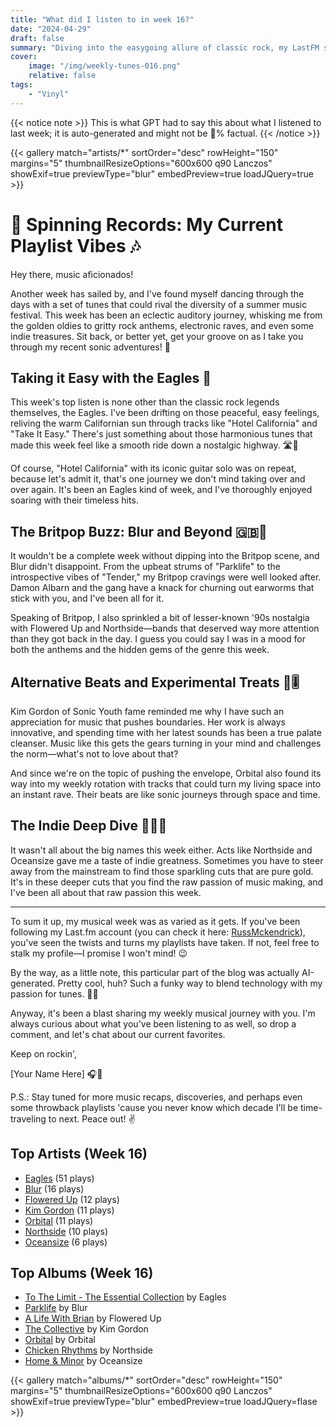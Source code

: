 ```yaml
---
title: "What did I listen to in week 16?"
date: "2024-04-29"
draft: false
summary: "Diving into the easygoing allure of classic rock, my LastFM stats reveal an unmistakable favorite for this week's auditory journey – the Eagles. Their timeless harmonies and smooth guitar licks dominated my playlist, soaring through hits that are as captivating today as they were at their '70s zenith."
cover:
    image: "/img/weekly-tunes-016.png"
    relative: false
tags:
    - "Vinyl"
---
```


{{< notice note >}}
This is what GPT had to say this about what I listened to last week; it is auto-generated and might not be 💯% factual.
{{< /notice >}}

{{< gallery match="artists/*" sortOrder="desc" rowHeight="150" margins="5" thumbnailResizeOptions="600x600 q90 Lanczos" showExif=true previewType="blur" embedPreview=true loadJQuery=true >}}

# 🎵 Spinning Records: My Current Playlist Vibes 🎶

Hey there, music aficionados!

Another week has sailed by, and I've found myself dancing through the days with a set of tunes that could rival the diversity of a summer music festival. This week has been an eclectic auditory journey, whisking me from the golden oldies to gritty rock anthems, electronic raves, and even some indie treasures. Sit back, or better yet, get your groove on as I take you through my recent sonic adventures! 🎉

## Taking it Easy with the Eagles 🦅

This week's top listen is none other than the classic rock legends themselves, the Eagles. I've been drifting on those peaceful, easy feelings, reliving the warm Californian sun through tracks like "Hotel California" and "Take It Easy." There's just something about those harmonious tunes that made this week feel like a smooth ride down a nostalgic highway. 🛣️🎸

Of course, "Hotel California" with its iconic guitar solo was on repeat, because let's admit it, that's one journey we don't mind taking over and over again. It's been an Eagles kind of week, and I've thoroughly enjoyed soaring with their timeless hits.

## The Britpop Buzz: Blur and Beyond 🇬🇧🎤

It wouldn't be a complete week without dipping into the Britpop scene, and Blur didn't disappoint. From the upbeat strums of "Parklife" to the introspective vibes of "Tender," my Britpop cravings were well looked after. Damon Albarn and the gang have a knack for churning out earworms that stick with you, and I've been all for it. 

Speaking of Britpop, I also sprinkled a bit of lesser-known '90s nostalgia with Flowered Up and Northside—bands that deserved way more attention than they got back in the day. I guess you could say I was in a mood for both the anthems and the hidden gems of the genre this week.

## Alternative Beats and Experimental Treats 🎹🎚️

Kim Gordon of Sonic Youth fame reminded me why I have such an appreciation for music that pushes boundaries. Her work is always innovative, and spending time with her latest sounds has been a true palate cleanser. Music like this gets the gears turning in your mind and challenges the norm—what's not to love about that?

And since we're on the topic of pushing the envelope, Orbital also found its way into my weekly rotation with tracks that could turn my living space into an instant rave. Their beats are like sonic journeys through space and time.

## The Indie Deep Dive 🏊‍♂️🎸

It wasn't all about the big names this week either. Acts like Northside and Oceansize gave me a taste of indie greatness. Sometimes you have to steer away from the mainstream to find those sparkling cuts that are pure gold. It's in these deeper cuts that you find the raw passion of music making, and I've been all about that raw passion this week.

---

To sum it up, my musical week was as varied as it gets. If you've been following my Last.fm account (you can check it here: [RussMckendrick](https://www.last.fm/user/RussMckendrick)), you've seen the twists and turns my playlists have taken. If not, feel free to stalk my profile—I promise I won't mind! 😉

By the way, as a little note, this particular part of the blog was actually AI-generated. Pretty cool, huh? Such a funky way to blend technology with my passion for tunes. 🤖🎶

Anyway, it's been a blast sharing my weekly musical journey with you. I'm always curious about what you've been listening to as well, so drop a comment, and let's chat about our current favorites.

Keep on rockin',

[Your Name Here] 🎧🤘

P.S.: Stay tuned for more music recaps, discoveries, and perhaps even some throwback playlists 'cause you never know which decade I'll be time-traveling to next. Peace out! ✌️

## Top Artists (Week 16)

- [Eagles](https://www.mckendrick.rocks/artist/eagles/) (51 plays)
- [Blur](https://www.mckendrick.rocks/artist/blur/) (16 plays)
- [Flowered Up](https://www.mckendrick.rocks/artist/flowered-up/) (12 plays)
- [Kim Gordon](https://www.mckendrick.rocks/artist/kim-gordon/) (11 plays)
- [Orbital](https://www.mckendrick.rocks/artist/orbital/) (11 plays)
- [Northside](https://www.mckendrick.rocks/artist/northside/) (10 plays)
- [Oceansize](https://www.mckendrick.rocks/artist/oceansize/) (6 plays)


## Top Albums (Week 16)

- [To The Limit - The Essential Collection](https://www.mckendrick.rocks/albums/to-the-limit-the-essential-collection-30426416/) by Eagles
- [Parklife](https://www.mckendrick.rocks/albums/parklife-7579798/) by Blur
- [A Life With Brian](https://www.mckendrick.rocks/albums/a-life-with-brian-30439004/) by Flowered Up
- [The Collective](https://www.mckendrick.rocks/albums/the-collective-30035155/) by Kim Gordon
- [Orbital](https://www.mckendrick.rocks/albums/orbital-30430805/) by Orbital
- [Chicken Rhythms](https://www.mckendrick.rocks/albums/chicken-rhythms-30452714/) by Northside
- [Home & Minor](https://www.mckendrick.rocks/albums/home-minor-30461468/) by Oceansize


{{< gallery match="albums/*" sortOrder="desc" rowHeight="150" margins="5" thumbnailResizeOptions="600x600 q90 Lanczos" showExif=true previewType="blur" embedPreview=true loadJQuery=flase >}}